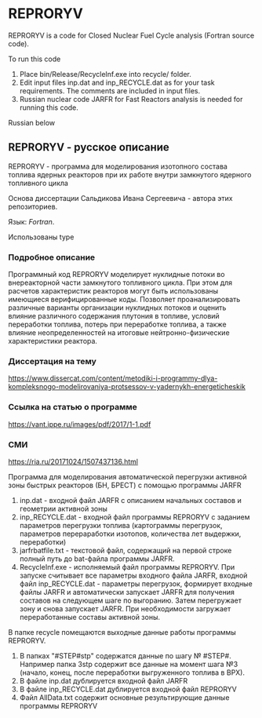 # REPRORYV

REPRORYV is a code for Closed Nuclear Fuel Cycle analysis (Fortran source code).

To run this code
1. Place bin/Release/RecycleInf.exe into recycle/ folder.
2. Edit input files inp.dat and inp_RECYCLE.dat as for your task requirements. The comments are included in input files.
3. Russian nuclear code JARFR for Fast Reactors analysis is needed for running this code.


Russian below



## REPRORYV - русское описание

REPRORYV - программа для моделирования изотопного состава топлива ядерных реакторов при их работе внутри замкнутого ядерного топливного цикла

Основа диссертации Сальдикова Ивана Сергеевича - автора этих репозиториев.

Язык: _Fortran_.

Использованы type

### Подробное описание
Программный код REPRORYV моделирует нуклидные потоки во внереакторной части замкнутого топливного цикла. При этом для расчетов характеристик реакторов могут быть использованы имеющиеся верифицированные коды. Позволяет проанализировать различные варианты организации нуклидных потоков и оценить влияние различного содержания плутония в топливе, условий переработки топлива, потерь при переработке топлива, а также влияние неопределенностей на итоговые нейтронно-физические характеристики реактора.


### Диссертация на тему
https://www.dissercat.com/content/metodiki-i-programmy-dlya-kompleksnogo-modelirovaniya-protsessov-v-yadernykh-energeticheskik


### Ссылка на статью о программе
https://vant.ippe.ru/images/pdf/2017/1-1.pdf


### СМИ
https://ria.ru/20171024/1507437136.html


Программа для моделирования автоматической перегрузки активной зоны быстрых реакторов (БН, БРЕСТ) с помощью программы JARFR
1. inp.dat - входной файл JARFR с описанием начальных составов и геометрии активной зоны
2. inp_RECYCLE.dat - входной файл программы REPRORYV с заданием параметров перегрузки топлива (картограммы перегрузок, параметров перераработки изотопов, количества лет выдержки, переработки)
3. jarfrbatfile.txt - текстовой файл, содержащий на первой строке полный путь до bat-файла программы JARFR.
4. RecycleInf.exe - исполняемый файл программы REPRORYV. При запуске считывает все параметры входного файла JARFR,
   входной файл inp_RECYCLE.dat - параметры перегрузок, формирует входные файлы JARFR и автоматически запускает JARFR
   для получения составов на следующем шаге по выгоранию. Затем перегружает зону и снова запускает JARFR.
   При необходимости загружает переработанные составы активной зоны.

В папке recycle помещаются выходные данные работы программы REPRORYV.
1. В папках "#STEP#stp" содержатся данные по шагу № #STEP#. Например папка 3stp содержит все данные на момент шага №3 (начало, конец, после переработки выгруженного топлива в ВРХ).
2. В файле inp.dat дублируется входной файл JARFR
3. В файле inp_RECYCLE.dat дублируется входной файл REPRORYV
4. Файл AllData.txt содержит основные результирующие данные программы REPRORYV
